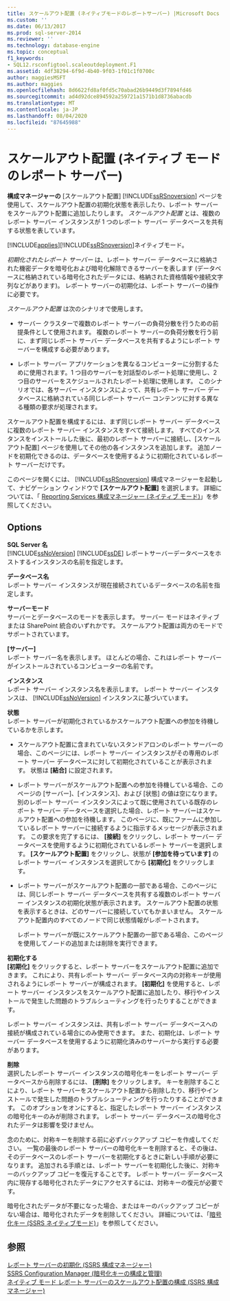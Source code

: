 ```yaml
---
title: スケールアウト配置 (ネイティブモードのレポートサーバー) |Microsoft Docs
ms.custom: ''
ms.date: 06/13/2017
ms.prod: sql-server-2014
ms.reviewer: ''
ms.technology: database-engine
ms.topic: conceptual
f1_keywords:
- SQL12.rsconfigtool.scaleoutdeployment.F1
ms.assetid: 4df38294-6f9d-4b40-9f03-1f01c1f0700c
author: maggiesMSFT
ms.author: maggies
ms.openlocfilehash: 8d6622fd8af0fd5c70abad26b9449d3f7894fd46
ms.sourcegitcommit: ad4d92dce894592a259721a1571b1d8736abacdb
ms.translationtype: MT
ms.contentlocale: ja-JP
ms.lasthandoff: 08/04/2020
ms.locfileid: "87645988"
---
```

# <a name="scale-out-deployment-native-mode-report-server"></a>スケールアウト配置 (ネイティブ モードのレポート サーバー)
  **構成マネージャーの** [スケールアウト配置] [!INCLUDE[ssRSnoversion](../../includes/ssrsnoversion-md.md)] ページを使用して、スケールアウト配置の初期化状態を表示したり、レポート サーバーをスケールアウト配置に追加したりします。 *スケールアウト配置* とは、複数のレポート サーバー インスタンスが 1 つのレポート サーバー データベースを共有する状態を表しています。  
  
 [!INCLUDE[applies](../../includes/applies-md.md)][!INCLUDE[ssRSnoversion](../../includes/ssrsnoversion-md.md)]ネイティブモード。  
  
 *初期化されたレポート サーバー* は、レポート サーバー データベースに格納された機密データを暗号化および暗号化解除できるサーバーを表します (データベースに格納されている暗号化されたデータには、格納された資格情報や接続文字列などがあります)。 レポート サーバーの初期化は、レポート サーバーの操作に必要です。  
  
 *スケールアウト配置* は次のシナリオで使用します。  
  
-   サーバー クラスターで複数のレポート サーバーの負荷分散を行うための前提条件として使用されます。 複数のレポート サーバーの負荷分散を行う前に、まず同じレポート サーバー データベースを共有するようにレポート サーバーを構成する必要があります。  
  
-   レポート サーバー アプリケーションを異なるコンピューターに分割するために使用されます。1 つ目のサーバーを対話型のレポート処理に使用し、2 つ目のサーバーをスケジュールされたレポート処理に使用します。 このシナリオでは、各サーバー インスタンスによって、共有レポート サーバー データベースに格納されている同じレポート サーバー コンテンツに対する異なる種類の要求が処理されます。  
  
 スケールアウト配置を構成するには、まず同じレポート サーバー データベースに複数のレポート サーバー インスタンスをすべて接続します。 すべてのインスタンスをインストールした後に、最初のレポート サーバーに接続し、[スケールアウト配置] ページを使用してその他の各インスタンスを追加します。 追加ノードを初期化できるのは、データベースを使用するように初期化されているレポート サーバーだけです。  
  
 このページを開くには、 [!INCLUDE[ssRSnoversion](../../includes/ssrsnoversion-md.md)] 構成マネージャーを起動して、ナビゲーション ウィンドウで **[スケールアウト配置]** を選択します。 詳細については、「 [Reporting Services 構成マネージャー &#40;ネイティブ モード&#41;](../../../2014/sql-server/install/reporting-services-configuration-manager-native-mode.md)」を参照してください。  
  
## <a name="options"></a>Options  
 **SQL Server 名**  
 [!INCLUDE[ssNoVersion](../../includes/ssnoversion-md.md)] [!INCLUDE[ssDE](../../includes/ssde-md.md)] レポートサーバーデータベースをホストするインスタンスの名前を指定します。  
  
 **データベース名**  
 レポート サーバー インスタンスが現在接続されているデータベースの名前を指定します。  
  
 **サーバーモード**  
 サーバーとデータベースのモードを表示します。 サーバー モードはネイティブまたは SharePoint 統合のいずれかです。 スケールアウト配置は両方のモードでサポートされています。  
  
 **[サーバー]**  
 レポート サーバー名を表示します。 ほとんどの場合、これはレポート サーバーがインストールされているコンピューターの名前です。  
  
 **インスタンス**  
 レポート サーバー インスタンス名を表示します。 レポート サーバー インスタンスは、 [!INCLUDE[ssNoVersion](../../includes/ssnoversion-md.md)] インスタンスに基づいています。  
  
 **状態**  
 レポート サーバーが初期化されているかスケールアウト配置への参加を待機しているかを示します。  
  
-   スケールアウト配置に含まれていないスタンドアロンのレポート サーバーの場合、このページには、レポート サーバー インスタンスがその専用のレポート サーバー データベースに対して初期化されていることが表示されます。 状態は **[結合]** に設定されます。  
  
-   レポート サーバーがスケールアウト配置への参加を待機している場合、このページの [サーバー]、[インスタンス]、および [状態] の値は空になります。 別のレポート サーバー インスタンスによって既に使用されている既存のレポート サーバー データベースを選択した場合、レポート サーバーはスケールアウト配置への参加を待機します。 このページに、既にファームに参加しているレポート サーバーに接続するように指示するメッセージが表示されます。 この要求を完了するには、 **[接続]** をクリックし、レポート サーバー データベースを使用するように初期化されているレポート サーバーを選択します。 **[スケールアウト配置]** をクリックし、状態が **[参加を待っています]** のレポート サーバー インスタンスを選択してから **[初期化]** をクリックします。  
  
-   レポート サーバーがスケールアウト配置の一部である場合、このページには、同じレポート サーバー データベースを共有する複数のレポート サーバー インスタンスの初期化状態が表示されます。 スケールアウト配置の状態を表示するときは、どのサーバーに接続していてもかまいません。 スケールアウト配置内のすべてのノードで同じ状態情報がレポートされます。  
  
     レポート サーバーが既にスケールアウト配置の一部である場合、このページを使用してノードの追加または削除を実行できます。  
  
 **初期化する**  
 **[初期化]** をクリックすると、レポート サーバーをスケールアウト配置に追加できます。 これにより、共有レポート サーバー データベース内の対称キーが使用されるようにレポート サーバーが構成されます。 **[初期化]** を使用すると、レポート サーバー インスタンスをスケールアウト配置に追加したり、移行やインストールで発生した問題のトラブルシューティングを行ったりすることができます。  
  
 レポート サーバー インスタンスは、共有レポート サーバー データベースへの接続が構成されている場合にのみ使用できます。 また、初期化は、レポート サーバー データベースを使用するように初期化済みのサーバーから実行する必要があります。  
  
 **削除**  
 選択したレポート サーバー インスタンスの暗号化キーをレポート サーバー データベースから削除するには、 **[削除]** をクリックします。 キーを削除することにより、レポート サーバーをスケールアウト配置から削除したり、移行やインストールで発生した問題のトラブルシューティングを行ったりすることができます。 このオプションをオンにすると、指定したレポート サーバー インスタンスの暗号化キーのみが削除されます。 レポート サーバー データベースの暗号化されたデータは影響を受けません。  
  
 念のために、対称キーを削除する前に必ずバックアップ コピーを作成してください。 一覧の最後のレポート サーバーの暗号化キーを削除すると、その後は、そのデータベースのレポート サーバーを初期化するときに新しい手順が必要になります。 追加される手順とは、レポート サーバーを初期化した後に、対称キーのバックアップ コピーを復元することです。 レポート サーバー データベース内に現存する暗号化されたデータにアクセスするには、対称キーの復元が必要です。  
  
 暗号化されたデータが不要になった場合、またはキーのバックアップ コピーがない場合は、暗号化されたデータを削除してください。 詳細については、「[暗号化キー &#40;SSRS ネイティブモード&#41;](../../../2014/sql-server/install/encryption-keys-ssrs-native-mode.md)」を参照してください。  
  
## <a name="see-also"></a>参照  
 [レポート サーバーの初期化 &#40;SSRS 構成マネージャー&#41;](../../reporting-services/install-windows/ssrs-encryption-keys-initialize-a-report-server.md)   
 [SSRS Configuration Manager &#40;暗号化キーの構成と管理&#41;](../../reporting-services/install-windows/ssrs-encryption-keys-manage-encryption-keys.md)   
 [ネイティブ モード レポート サーバーのスケールアウト配置の構成 (SSRS 構成マネージャー)](../../reporting-services/install-windows/configure-a-native-mode-report-server-scale-out-deployment.md)  
  
  
